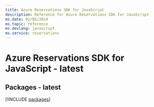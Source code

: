 ```yaml
---
title: Azure Reservations SDK for JavaScript
description: Reference for Azure Reservations SDK for JavaScript
ms.date: 02/05/2024
ms.topic: reference
ms.devlang: javascript
ms.service: reservations
---
```

# Azure Reservations SDK for JavaScript - latest
## Packages - latest
[!INCLUDE [packages](reservations-index.md)]